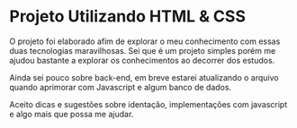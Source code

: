 <h1> Projeto Utilizando HTML & CSS </h1>

<p> O projeto foi elaborado afim de explorar o meu conhecimento com essas duas tecnologias maravilhosas.
 Sei que é um projeto simples porém me ajudou bastante a explorar os conhecimentos ao decorrer dos estudos.</p>
 <p> Ainda sei pouco sobre back-end, em breve estarei atualizando o arquivo quando aprimorar com Javascript e algum banco de dados.</p>
 
 <p>
  Aceito dicas e sugestões sobre identação, implementações com javascript e algo mais que possa me ajudar.
 </p>
